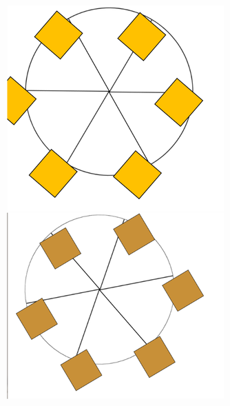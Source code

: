 ![Ferris Wheel](/18_Learn_CSS_Animation_by_Building_a_Ferris_Wheel/images/Ferris_Wheel.png)
![Ferris Wheel](/18_Learn_CSS_Animation_by_Building_a_Ferris_Wheel/images/Ferris_Wheel_2.png)